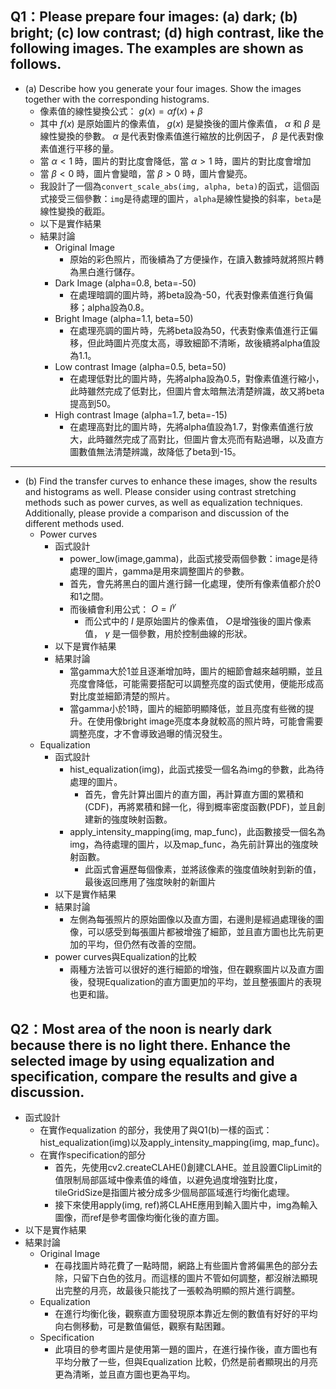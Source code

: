 ## Q1：Please prepare four images: (a) dark; (b) bright; (c) low contrast; (d) high contrast, like the following images. The examples are shown as follows.
- (a) Describe how you generate your four images. Show the images together with the corresponding histograms.
  - 像素值的線性變換公式： $g(x)=\alpha f(x)+\beta$ 
  - 其中 $f(x)$ 是原始圖片的像素值， $g(x)$ 是變換後的圖片像素值， $\alpha$ 和 $\beta$ 是線性變換的參數。 $\alpha$ 是代表對像素值進行縮放的比例因子， $\beta$ 是代表對像素值進行平移的量。
  - 當 $\alpha<1$ 時，圖片的對比度會降低，當 $\alpha>1$ 時，圖片的對比度會增加
  - 當 $\beta<0$ 時，圖片會變暗，當 $\beta>0$ 時，圖片會變亮。
  - 我設計了一個為`convert_scale_abs(img, alpha, beta)`的函式，這個函式接受三個參數：`img`是待處理的圖片，`alpha`是線性變換的斜率，`beta`是線性變換的截距。
  - 以下是實作結果
  - 結果討論
    - Original Image
      - 原始的彩色照片，而後續為了方便操作，在讀入數據時就將照片轉為黑白進行儲存。
    - Dark Image (alpha=0.8, beta=-50)
      - 在處理暗調的圖片時，將beta設為-50，代表對像素值進行負偏移；alpha設為0.8。
    - Bright Image (alpha=1.1, beta=50)
      - 在處理亮調的圖片時，先將beta設為50，代表對像素值進行正偏移，但此時圖片亮度太高，導致細節不清晰，故後續將alpha值設為1.1。
    - Low contrast Image (alpha=0.5, beta=50)
      - 在處理低對比的圖片時，先將alpha設為0.5，對像素值進行縮小，此時雖然完成了低對比，但圖片會太暗無法清楚辨識，故又將beta提高到50。
    - High contrast Image (alpha=1.7, beta=-15)
      - 在處理高對比的圖片時，先將alpha值設為1.7，對像素值進行放大，此時雖然完成了高對比，但圖片會太亮而有點過曝，以及直方圖數值無法清楚辨識，故降低了beta到-15。
***
- (b) Find the transfer curves to enhance these images, show the results and histograms as well. Please consider using contrast stretching methods such as power curves, as well as equalization techniques. Additionally, please provide a comparison and discussion of the different methods used.
  - Power curves
    - 函式設計
      - power_low(image,gamma)，此函式接受兩個參數：image是待處理的圖片，gamma是用來調整圖片的參數。
      - 首先，會先將黑白的圖片進行歸一化處理，使所有像素值都介於0和1之間。
      - 而後續會利用公式： $O=I^\gamma$
        - 而公式中的 $I$ 是原始圖片的像素值， $O$是增強後的圖片像素值， $\gamma$ 是一個參數，用於控制曲線的形狀。
    - 以下是實作結果
    - 結果討論
      - 當gamma大於1並且逐漸增加時，圖片的細節會越來越明顯，並且亮度會降低，可能需要搭配可以調整亮度的函式使用，便能形成高對比度並細節清楚的照片。
      - 當gamma小於1時，圖片的細節明顯降低，並且亮度有些微的提升。在使用像bright image亮度本身就較高的照片時，可能會需要調整亮度，才不會導致過曝的情況發生。
  - Equalization
    - 函式設計
      - hist_equalization(img)，此函式接受一個名為img的參數，此為待處理的圖片。
        - 首先，會先計算出圖片的直方圖，再計算直方圖的累積和(CDF)，再將累積和歸一化，得到概率密度函數(PDF)，並且創建新的強度映射函數。
      - apply_intensity_mapping(img, map_func)，此函數接受一個名為img，為待處理的圖片，以及map_func，為先前計算出的強度映射函數。
        - 此函式會遍歷每個像素，並將該像素的強度值映射到新的值，最後返回應用了強度映射的新圖片
    - 以下是實作結果
    - 結果討論
      - 左側為每張照片的原始圖像以及直方圖，右邊則是經過處理後的圖像，可以感受到每張圖片都被增強了細節，並且直方圖也比先前更加的平均，但仍然有改善的空間。
    - power curves與Equalization的比較
      - 兩種方法皆可以很好的進行細節的增強，但在觀察圖片以及直方圖後，發現Equalization的直方圖更加的平均，並且整張圖片的表現也更和諧。
## Q2：Most area of the noon is nearly dark because there is no light there. Enhance the selected image by using equalization and specification, compare the results and give a discussion.
- 函式設計
  - 在實作equalization 的部分，我使用了與Q1(b)一樣的函式：hist_equalization(img)以及apply_intensity_mapping(img, map_func)。
  - 在實作specification的部分
    - 首先，先使用cv2.createCLAHE()創建CLAHE。並且設置ClipLimit的值限制局部區域中像素值的峰值，以避免過度增強對比度，tileGridSize是指圖片被分成多少個局部區域進行均衡化處理。
    - 接下來使用apply(img, ref)將CLAHE應用到輸入圖片中，img為輸入圖像，而ref是參考圖像均衡化後的直方圖。
- 以下是實作結果
- 結果討論
  - Original Image
    - 在尋找圖片時花費了一點時間，網路上有些圖片會將偏黑色的部分去除，只留下白色的弦月。而這樣的圖片不管如何調整，都沒辦法顯現出完整的月亮，故最後只能找了一張較為明顯的照片進行調整。
  - Equalization
    - 在進行均衡化後，觀察直方圖發現原本靠近左側的數值有好好的平均向右側移動，可是數值偏低，觀察有點困難。
  - Specification
    - 此項目的參考圖片是使用第一題的圖片，在進行操作後，直方圖也有平均分散了一些，但與Equalization 比較，仍然是前者顯現出的月亮更為清晰，並且直方圖也更為平均。
